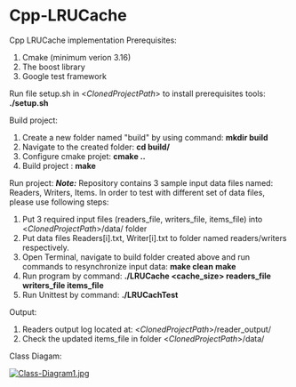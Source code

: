 # Cpp-LRUCache
Cpp LRUCache implementation
Prerequisites: 
1. Cmake (minimum verion 3.16)
2. The boost library
3. Google test framework

Run file setup.sh in <*ClonedProjectPath*> to install prerequisites tools: 
**./setup.sh**

Build project: 
1. Create a new folder named "build" by using command: 
**mkdir build**
2. Navigate to the created folder: 
**cd build/**
3. Configure cmake projet: 
**cmake ..**
4. Build project : 
**make**

Run project: 
***Note:*** Repository contains 3 sample input data files named: Readers, Writers, Items. 
In order to test with different set of data files, please use following steps:
1. Put 3 required input files (readers_file, writers_file, items_file) into <*ClonedProjectPath*>/data/ folder
2. Put data files Readers[i].txt, Writer[i].txt to folder named readers/writers respectively.
3. Open Terminal, navigate to build folder created above and run commands to resynchronize input data: 
**make clean**
**make** 
4. Run program by command:
**./LRUCache <cache_size> readers_file writers_file items_file** 
5. Run Unittest by command:
**./LRUCachTest** 

Output: 
1. Readers output log located at: <*ClonedProjectPath*>/reader_output/
2. Check the updated  items_file in folder <*ClonedProjectPath*>/data/

Class Diagam: 


[![Class-Diagram1.jpg](https://i.postimg.cc/3RmbpjM4/Class-Diagram1.jpg)](https://postimg.cc/6260xvpt)

